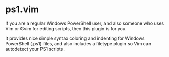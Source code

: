 ps1.vim
=======

If you are a regular Windows PowerShell user, and also someone who uses Vim or Gvim
for editing scripts, then this plugin is for you.

It provides nice simple syntax coloring and indenting for Windows PowerShell (.ps1)
files, and also includes a filetype plugin so Vim can autodetect your PS1 scripts.


